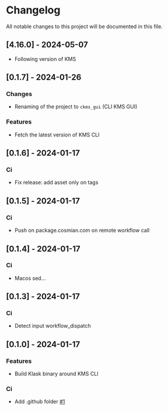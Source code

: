 # Changelog

All notable changes to this project will be documented in this file.

## [4.16.0] - 2024-05-07

- Following version of KMS

## [0.1.7] - 2024-01-26

### Changes

- Renaming of the project to `ckms_gui` (CLI KMS GUI)

### Features

- Fetch the latest version of KMS CLI

## [0.1.6] - 2024-01-17

### Ci

- Fix release: add asset only on tags

## [0.1.5] - 2024-01-17

### Ci

- Push on package.cosmian.com on remote workflow call

## [0.1.4] - 2024-01-17

### Ci

- Macos sed...

## [0.1.3] - 2024-01-17

### Ci

- Detect input workflow_dispatch

## [0.1.0] - 2024-01-17

### Features

- Build Klask binary around KMS CLI

### Ci

- Add .github folder [#1](https://github.com/Cosmian/kms_gui/issues/1)

<!-- generated by git-cliff -->
